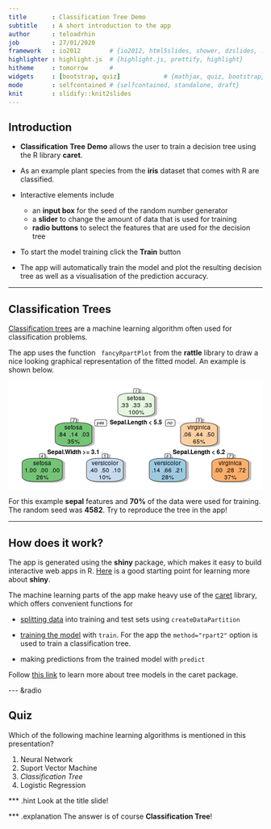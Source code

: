 ```yaml
---
title       : Classification Tree Demo    
subtitle    : A short introduction to the app 
author      : teloadrhin
job         : 27/01/2020
framework   : io2012        # {io2012, html5slides, shower, dzslides, ...}
highlighter : highlight.js  # {highlight.js, prettify, highlight}
hitheme     : tomorrow      # 
widgets     : [bootstrap, quiz]            # {mathjax, quiz, bootstrap}
mode        : selfcontained # {selfcontained, standalone, draft}
knit        : slidify::knit2slides
---
```


<!-- Change background of title page 
 https://stackoverflow.com/a/20876817
 -->
<style>
.title-slide {
  background-color: #FFFFFF; 
}
  strong {
  font-weight: bold;
}
</style>

## Introduction 

* **Classification** **Tree** **Demo** allows the user to train a decision tree using the R library **caret**. 
* As an example plant species from the **iris** dataset that comes with R are classified. 
* Interactive elements include 
  * an **input box**  for the seed of the random number generator
  * a **slider** to change the amount of data that is used for training 
  * **radio buttons** to select the features that are used for the decision tree
  
* To start the model training click the **Train** button 
* The app will automatically train the model and plot the resulting decision tree as well as a visualisation of the prediction accuracy. 

---

## Classification Trees 
[Classification trees](https://en.wikipedia.org/wiki/Predictive_analytics#Classification_and_regression_trees_.28CART.29) are a machine learning algorithm often used for classification problems. 

The app uses the function ` fancyRpartPlot` from the **rattle** library to draw a nice looking graphical representation of the fitted model. An example is shown below. 

<img src="assets/fig/unnamed-chunk-1-1.png" title="plot of chunk unnamed-chunk-1" alt="plot of chunk unnamed-chunk-1" style="display: block; margin: auto;" />


For this example **sepal** features and **70%** of the data were used for training. The random seed was **4582**. Try to reproduce the tree in the app!

--- 


## How does it work?
The app is generated using the **shiny** package, which makes it easy to build interactive web apps in R. [Here](https://shiny.rstudio.com/) is a good starting point for learning more about **shiny**.  


The machine learning parts of the app make heavy use of the [caret](http://topepo.github.io/caret/index.html) library,  which offers convenient functions for 
* [splitting data](http://topepo.github.io/caret/data-splitting.html) into training and test sets using `createDataPartition` 

* [training the model](http://topepo.github.io/caret/model-training-and-tuning.html) with `train`. For the app the `method="rpart2"` option is used to train a classification tree. 
* making predictions from the trained model with `predict`

Follow [this link](http://topepo.github.io/caret/train-models-by-tag.html) to learn more about tree models in the caret package. 

--- &radio

## Quiz 
Which of the following machine learning algorithms is mentioned in this presentation?  

1. Neural Network
2. Suport Vector Machine 
3. _Classification Tree_
4. Logistic Regression 

*** .hint
Look at the title slide!

*** .explanation
The answer is of course **Classification Tree**!










